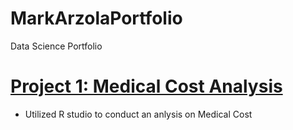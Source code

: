 # MarkArzolaPortfolio
Data Science Portfolio

# [Project 1: Medical Cost Analysis](https://github.com/markarzola/InsuranceAnalysis)
  - Utilized R studio to conduct an anlysis on Medical Cost
    

